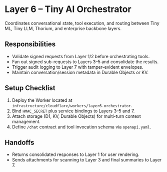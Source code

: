 # Layer 6 – Tiny AI Orchestrator

Coordinates conversational state, tool execution, and routing between Tiny ML,
Tiny LLM, Thorium, and enterprise backbone layers.

## Responsibilities
- Validate signed requests from Layer 1/2 before orchestrating tools.
- Fan out signed sub-requests to Layers 3–5 and consolidate the results.
- Trigger audit logging to Layer 7 with tamper-evident envelopes.
- Maintain conversation/session metadata in Durable Objects or KV.

## Setup Checklist
1. Deploy the Worker located at `infrastructure/cloudflare/workers/layer6-orchestrator`.
2. Bind `HMAC_SECRET` plus service bindings to Layers 3–5 and 7.
3. Attach storage (D1, KV, Durable Objects) for multi-turn context management.
4. Define `/chat` contract and tool invocation schema via `openapi.yaml`.

## Handoffs
- Returns consolidated responses to Layer 1 for user rendering.
- Sends attachments for scanning to Layer 3 and final summaries to Layer 7.
